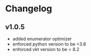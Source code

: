 # Changelog




## v1.0.5

- added enumerator optimizer
- enforced python version to be <3.8
- enforced vkt version to be < 8.2
